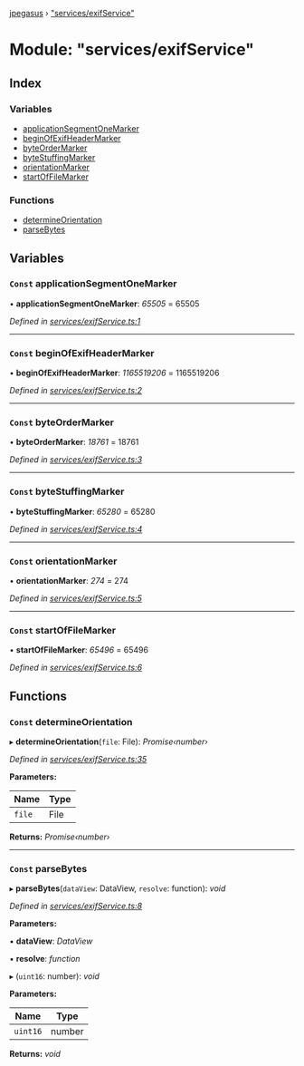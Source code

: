 [jpegasus](../README.md) › ["services/exifService"](_services_exifservice_.md)

# Module: "services/exifService"

## Index

### Variables

* [applicationSegmentOneMarker](_services_exifservice_.md#const-applicationsegmentonemarker)
* [beginOfExifHeaderMarker](_services_exifservice_.md#const-beginofexifheadermarker)
* [byteOrderMarker](_services_exifservice_.md#const-byteordermarker)
* [byteStuffingMarker](_services_exifservice_.md#const-bytestuffingmarker)
* [orientationMarker](_services_exifservice_.md#const-orientationmarker)
* [startOfFileMarker](_services_exifservice_.md#const-startoffilemarker)

### Functions

* [determineOrientation](_services_exifservice_.md#const-determineorientation)
* [parseBytes](_services_exifservice_.md#const-parsebytes)

## Variables

### `Const` applicationSegmentOneMarker

• **applicationSegmentOneMarker**: *65505* = 65505

*Defined in [services/exifService.ts:1](https://github.com/TonyBrobston/jpegasus/blob/ebe9fe6/src/services/exifService.ts#L1)*

___

### `Const` beginOfExifHeaderMarker

• **beginOfExifHeaderMarker**: *1165519206* = 1165519206

*Defined in [services/exifService.ts:2](https://github.com/TonyBrobston/jpegasus/blob/ebe9fe6/src/services/exifService.ts#L2)*

___

### `Const` byteOrderMarker

• **byteOrderMarker**: *18761* = 18761

*Defined in [services/exifService.ts:3](https://github.com/TonyBrobston/jpegasus/blob/ebe9fe6/src/services/exifService.ts#L3)*

___

### `Const` byteStuffingMarker

• **byteStuffingMarker**: *65280* = 65280

*Defined in [services/exifService.ts:4](https://github.com/TonyBrobston/jpegasus/blob/ebe9fe6/src/services/exifService.ts#L4)*

___

### `Const` orientationMarker

• **orientationMarker**: *274* = 274

*Defined in [services/exifService.ts:5](https://github.com/TonyBrobston/jpegasus/blob/ebe9fe6/src/services/exifService.ts#L5)*

___

### `Const` startOfFileMarker

• **startOfFileMarker**: *65496* = 65496

*Defined in [services/exifService.ts:6](https://github.com/TonyBrobston/jpegasus/blob/ebe9fe6/src/services/exifService.ts#L6)*

## Functions

### `Const` determineOrientation

▸ **determineOrientation**(`file`: File): *Promise‹number›*

*Defined in [services/exifService.ts:35](https://github.com/TonyBrobston/jpegasus/blob/ebe9fe6/src/services/exifService.ts#L35)*

**Parameters:**

Name | Type |
------ | ------ |
`file` | File |

**Returns:** *Promise‹number›*

___

### `Const` parseBytes

▸ **parseBytes**(`dataView`: DataView, `resolve`: function): *void*

*Defined in [services/exifService.ts:8](https://github.com/TonyBrobston/jpegasus/blob/ebe9fe6/src/services/exifService.ts#L8)*

**Parameters:**

▪ **dataView**: *DataView*

▪ **resolve**: *function*

▸ (`uint16`: number): *void*

**Parameters:**

Name | Type |
------ | ------ |
`uint16` | number |

**Returns:** *void*
